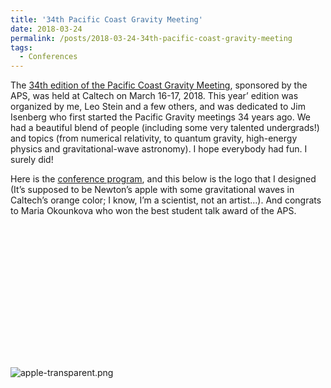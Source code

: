 ```yaml
---
title: '34th Pacific Coast Gravity Meeting'
date: 2018-03-24
permalink: /posts/2018-03-24-34th-pacific-coast-gravity-meeting
tags:
  - Conferences
---
```


The [34th edition of the Pacific Coast Gravity Meeting](<http://www.tapir.caltech.edu/~pcgm34/>), sponsored by the APS, was held at Caltech on March 16-17, 2018. This year’ edition was organized by me, Leo Stein and a few others, and was dedicated to Jim Isenberg who first started the Pacific Gravity meetings 34 years ago. We had a beautiful blend of people (including some very talented undergrads!) and topics (from numerical relativity, to quantum gravity, high-energy physics and gravitational-wave astronomy). I hope everybody had fun. I surely did!

Here is the [conference program](<http://www.tapir.caltech.edu/~pcgm34/Schedule/>), and this below is the logo that I designed (It’s supposed to be Newton’s apple with some gravitational waves in Caltech’s orange color; I know, I’m a scientist, not an artist…). And congrats to Maria Okounkova who won the best student talk award of the APS.

![](data:image/svg+xml;base64,PHN2ZyBoZWlnaHQ9IjI3MSIgd2lkdGg9IjYwMCIgeG1sbnM9Imh0dHA6Ly93d3cudzMub3JnLzIwMDAvc3ZnIiB2ZXJzaW9uPSIxLjEiLz4=)![apple-transparent.png](https://davidegerosa.files.wordpress.com/2018/10/apple-transparent.png)

